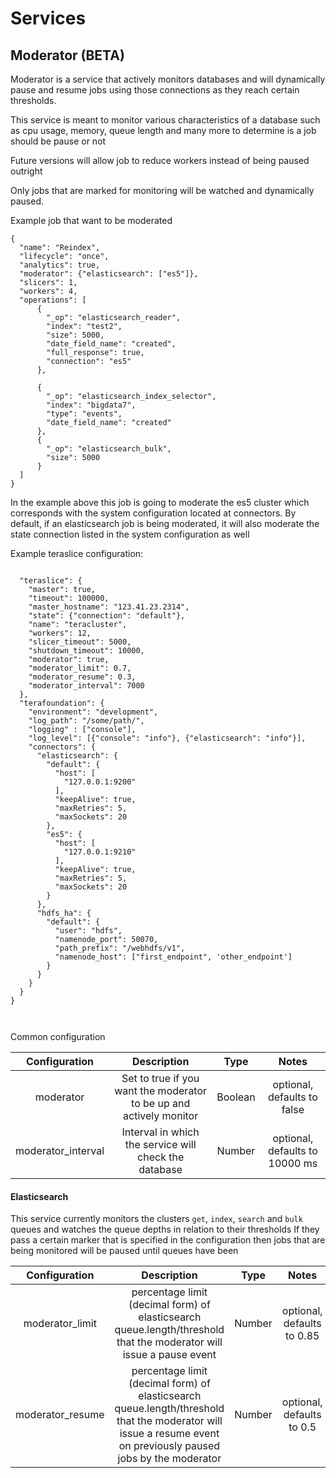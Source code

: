 # Services

## Moderator  (BETA)
Moderator is a service that actively monitors databases and will dynamically pause and resume jobs using those connections
as they reach certain thresholds.

This service is meant to monitor various characteristics of a database such as cpu usage, memory, queue length and many more to determine is a job should be pause or not

Future versions will allow job to reduce workers instead of being paused outright

Only jobs that are marked for monitoring will be watched and dynamically paused.

Example job that want to be moderated
```
{
  "name": "Reindex",
  "lifecycle": "once",
  "analytics": true,
  "moderator": {"elasticsearch": ["es5"]},
  "slicers": 1,
  "workers": 4,
  "operations": [
      {
        "_op": "elasticsearch_reader",
        "index": "test2",
        "size": 5000,
        "date_field_name": "created",
        "full_response": true,
        "connection": "es5"
      },
  
      {
        "_op": "elasticsearch_index_selector",
        "index": "bigdata7",
        "type": "events",
        "date_field_name": "created"
      },
      {
        "_op": "elasticsearch_bulk",
        "size": 5000
      }
  ]
}
```

In the example above this job is going to moderate the es5 cluster which corresponds with the system configuration located at connectors. By default, if an elasticsearch job is being moderated, it will also moderate the state connection listed in the system configuration as well


Example teraslice configuration:

```

  "teraslice": {
    "master": true,
    "timeout": 100000,
    "master_hostname": "123.41.23.2314",
    "state": {"connection": "default"},
    "name": "teracluster",
    "workers": 12,
    "slicer_timeout": 5000,
    "shutdown_timeout": 10000,
    "moderator": true,
    "moderator_limit": 0.7,
    "moderator_resume": 0.3,
    "moderator_interval": 7000
  },
  "terafoundation": {
    "environment": "development",
    "log_path": "/some/path/",
    "logging" : ["console"],
    "log_level": [{"console": "info"}, {"elasticsearch": "info"}],
    "connectors": {
      "elasticsearch": {
        "default": {
          "host": [
            "127.0.0.1:9200"
          ],
          "keepAlive": true,
          "maxRetries": 5,
          "maxSockets": 20
        },
        "es5": {
          "host": [
            "127.0.0.1:9210"
          ],
          "keepAlive": true,
          "maxRetries": 5,
          "maxSockets": 20
        }
      },
      "hdfs_ha": {
        "default": {
          "user": "hdfs",
          "namenode_port": 50070,
          "path_prefix": "/webhdfs/v1",
          "namenode_host": ["first_endpoint", 'other_endpoint']
        }
      }
    }
  }
}



```


 
 Common configuration
 
| Configuration | Description | Type |  Notes
|:---------: | :--------: | :------: | :------:
moderator | Set to true if you want the moderator to be up and actively monitor | Boolean | optional, defaults to false
moderator_interval | Interval in which the service will check the database | Number | optional, defaults to 10000 ms


#### Elasticsearch
This service currently monitors the clusters `get`, `index`, `search` and `bulk` queues and watches the queue depths in relation to their thresholds
If they pass a certain marker that is specified in the configuration then jobs that are being monitored will be paused until queues have been 

| Configuration | Description | Type |  Notes
|:---------: | :--------: | :------: | :------:
moderator_limit | percentage limit (decimal form) of elasticsearch queue.length/threshold that the moderator will issue a pause event | Number | optional, defaults to 0.85
moderator_resume | percentage limit (decimal form) of elasticsearch queue.length/threshold that the moderator will issue a resume event on previously paused jobs by the moderator | Number | optional, defaults to 0.5
